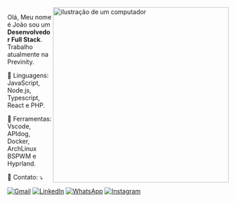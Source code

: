 <img src="https://raw.githubusercontent.com/MicaelliMedeiros/micaellimedeiros/master/image/computer-illustration.png" alt="ilustração de um computador" min-width="400px" max-width="400px" width="400px" align="right">

<p align="left"> 
  Olá, Meu nome é João sou um <strong>Desenvolvedor Full Stack</strong>.<br>
  Trabalho atualmente na Previnity.
</p>

<p align="left">
  🦄 Linguagens: JavaScript, Node.js, Typescript, React e PHP.
</p>

<p align="left">
  💼 Ferramentas: Vscode, APIdog, Docker, ArchLinux BSPWM e Hyprland.
</p>

<p align="left">
  💌 Contato: ⤵️
</p>

<p align="left">
  <a href="mailto:prucorp23@gmail.com" title="Gmail">
  <img src="https://img.shields.io/badge/-Gmail-FF0000?style=flat-square&labelColor=FF0000&logo=gmail&logoColor=white&link=LINK-DO-SEU-GMAIL" alt="Gmail"/></a>
  <a href="https://www.linkedin.com/in/joao-vitor-ferreira-br/" title="LinkedIn">
  <img src="https://img.shields.io/badge/-Linkedin-0e76a8?style=flat-square&logo=Linkedin&logoColor=white&link=LINK-DO-SEU-LINKEDIN" alt="LinkedIn"/></a>
  <a href="https://wa.me/19996827401?text=Ol%C3%A1%2C%20Tudo%20bem%3F%20Encontrei%20seu%20contato%20pelo%20perfil%20do%20Github." title="WhatsApp">
  <img src="https://img.shields.io/badge/-WhatsApp-25d366?style=flat-square&labelColor=25d366&logo=whatsapp&logoColor=white&link=API-DO-SEU-WHATSAPP" alt="WhatsApp"/></a>
  <a href="https://instagram.com/joaovitor.jp/" title="Instagram">
  <img src="https://img.shields.io/badge/-Instagram-DF0174?style=flat-square&labelColor=DF0174&logo=instagram&logoColor=white&link=LINK-DO-SEU-INSTAGRAM" alt="Instagram"/></a>
</p>
